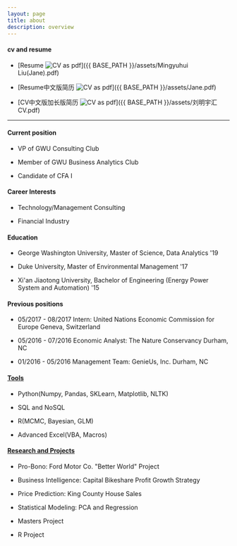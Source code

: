 ```yaml
---
layout: page
title: about
description: overview
---
```


#### <a name="cvandresume"></a>cv and resume
 * [Resume ![CV as pdf](icons16/pdf-icon.png)]({{ BASE_PATH }}/assets/Mingyuhui Liu(Jane).pdf)

 * [Resume中文版简历 ![CV as pdf](icons16/pdf-icon.png)]({{ BASE_PATH }}/assets/Jane.pdf)

 * [CV中文版加长版简历 ![CV as pdf](icons16/pdf-icon.png)]({{ BASE_PATH }}/assets/刘明宇汇CV.pdf)

---
#### <a name="currentposition"></a>Current position
 * VP of GWU Consulting Club
 
 * Member of GWU Business Analytics Club

 * Candidate of CFA I

#### <a name="Interests"></a>Career Interests
  * Technology/Management Consulting

  * Financial Industry

#### <a name="education"></a>Education
 * George Washington University, Master of Science, Data Analytics '19

 * Duke University, Master of Environmental Management '17

 * Xi'an Jiaotong University, Bachelor of Engineering (Energy Power System and Automation) '15

#### <a name="previousposition"></a>Previous positions
 * 05/2017 - 08/2017 Intern: United Nations Economic Commission for Europe      Geneva, Switzerland

 * 05/2016 - 07/2016 Economic Analyst: The Nature Conservancy                            Durham, NC

 * 01/2016 - 05/2016 Management Team: GenieUs, Inc.                                      Durham, NC

#### <a name="Skills"></a>[Tools](https://mingyuhuiliu.github.io/pages/software.html)
 * Python(Numpy, Pandas, SKLearn, Matplotlib, NLTK)
 
 * SQL and NoSQL 

 * R(MCMC, Bayesian, GLM)

 * Advanced Excel(VBA, Macros)


#### <a name="researchbackground"></a>[Research and Projects](https://mingyuhuiliu.github.io/pages/Projects.html)
 * Pro-Bono: Ford Motor Co. "Better World" Project
 
 * Business Intelligence: Capital Bikeshare Profit Growth Strategy

 * Price Prediction: King County House Sales

 * Statistical Modeling: PCA and Regression

 * Masters Project
 
 * R Project






